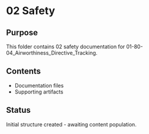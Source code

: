 # 02 Safety

## Purpose
This folder contains 02 safety documentation for 01-80-04_Airworthiness_Directive_Tracking.

## Contents
- Documentation files
- Supporting artifacts

## Status
Initial structure created - awaiting content population.
